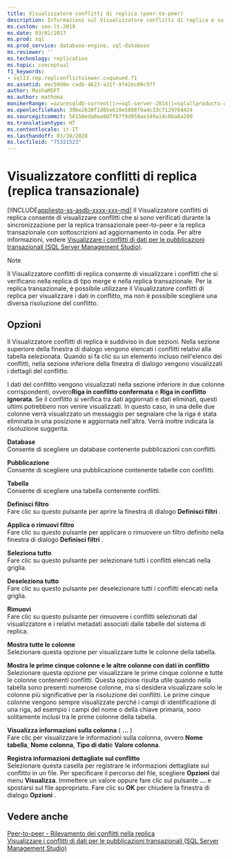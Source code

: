 ```yaml
---
title: Visualizzatore conflitti di replica (peer-to-peer)
description: Informazioni sul Visualizzatore conflitti di replica e su come usarlo per visualizzare i conflitti per la replica transazionale peer-to-peer e per la replica transazionale con sottoscrizioni ad aggiornamento in coda.
ms.custom: seo-lt-2019
ms.date: 03/01/2017
ms.prod: sql
ms.prod_service: database-engine, sql-database
ms.reviewer: ''
ms.technology: replication
ms.topic: conceptual
f1_keywords:
- sql13.rep.replconflictviewer.cvqueued.f1
ms.assetid: eec59d8e-cadb-4623-a31f-9f42ec09c97f
author: MashaMSFT
ms.author: mathoma
monikerRange: =azuresqldb-current||>=sql-server-2014||=sqlallproducts-allversions
ms.openlocfilehash: 39be2638f1d85e610e5898f9a4c33c7129764424
ms.sourcegitcommit: 58158eda0aa0d7f87f9d958ae349a14c0ba8a209
ms.translationtype: HT
ms.contentlocale: it-IT
ms.lasthandoff: 03/30/2020
ms.locfileid: "75321523"
---
```

# <a name="replication-conflict-viewer-transactional-replication"></a>Visualizzatore conflitti di replica (replica transazionale)
[!INCLUDE[appliesto-ss-asdb-xxxx-xxx-md](../../includes/appliesto-ss-asdb-xxxx-xxx-md.md)]
  Il Visualizzatore conflitti di replica consente di visualizzare conflitti che si sono verificati durante la sincronizzazione per la replica transazionale peer-to-peer e la replica transazionale con sottoscrizioni ad aggiornamento in coda. Per altre informazioni, vedere [Visualizzare i conflitti di dati per le pubblicazioni transazionali &#40;SQL Server Management Studio&#41;](../../relational-databases/replication/view-data-conflicts-for-transactional-publications-sql-server-management-studio.md).  
  
> [!NOTE]  
>  Il Visualizzatore conflitti di replica consente di visualizzare i conflitti che si verificano nella replica di tipo merge e nella replica transazionale. Per la replica transazionale, è possibile utilizzare il Visualizzatore conflitti di replica per visualizzare i dati in conflitto, ma non è possibile scegliere una diversa risoluzione del conflitto.  
  
## <a name="options"></a>Opzioni  
 Il Visualizzatore conflitti di replica è suddiviso in due sezioni. Nella sezione superiore della finestra di dialogo vengono elencati i conflitti relativi alla tabella selezionata. Quando si fa clic su un elemento incluso nell'elenco dei conflitti, nella sezione inferiore della finestra di dialogo vengono visualizzati i dettagli del conflitto.  
  
 I dati del conflitto vengono visualizzati nella sezione inferiore in due colonne corrispondenti, ovvero**Riga in conflitto confermata** e **Riga in conflitto ignorata**. Se il conflitto si verifica tra dati aggiornati e dati eliminati, questi ultimi potrebbero non venire visualizzati. In questo caso, in una delle due colonne verrà visualizzato un messaggio per segnalare che la riga è stata eliminata in una posizione e aggiornata nell'altra. Verrà inoltre indicata la risoluzione suggerita.  
  
 **Database**  
 Consente di scegliere un database contenente pubblicazioni con conflitti.  
  
 **Pubblicazione**  
 Consente di scegliere una pubblicazione contenente tabelle con conflitti.  
  
 **Tabella**  
 Consente di scegliere una tabella contenente conflitti.  
  
 **Definisci filtro**  
 Fare clic su questo pulsante per aprire la finestra di dialogo **Definisci filtri** .  
  
 **Applica o rimuovi filtro**  
 Fare clic su questo pulsante per applicare o rimuovere un filtro definito nella finestra di dialogo **Definisci filtri** .  
  
 **Seleziona tutto**  
 Fare clic su questo pulsante per selezionare tutti i conflitti elencati nella griglia.  
  
 **Deseleziona tutto**  
 Fare clic su questo pulsante per deselezionare tutti i conflitti elencati nella griglia.  
  
 **Rimuovi**  
 Fare clic su questo pulsante per rimuovere i conflitti selezionati dal visualizzatore e i relativi metadati associati dalle tabelle del sistema di replica.  
  
 **Mostra tutte le colonne**  
 Selezionare questa opzione per visualizzare tutte le colonne della tabella.  
  
 **Mostra le prime cinque colonne e le altre colonne con dati in conflitto**  
 Selezionare questa opzione per visualizzare le prime cinque colonne e tutte le colonne contenenti conflitti. Questa opzione risulta utile quando nella tabella sono presenti numerose colonne, ma si desidera visualizzare solo le colonne più significative per la risoluzione dei conflitti. Le prime cinque colonne vengono sempre visualizzate perché i campi di identificazione di una riga, ad esempio i campi del nome o della chiave primaria, sono solitamente inclusi tra le prime colonne della tabella.  
  
 **Visualizza informazioni sulla colonna** ( **…** )  
 Fare clic per visualizzare le informazioni sulla colonna, ovvero **Nome tabella**, **Nome colonna**, **Tipo di dati**e **Valore colonna**.  
  
 **Registra informazioni dettagliate sul conflitto**  
 Selezionare questa casella per registrare le informazioni dettagliate sul conflitto in un file. Per specificare il percorso del file, scegliere **Opzioni** dal menu **Visualizza**. Immettere un valore oppure fare clic sul pulsante **...** e spostarsi sul file appropriato. Fare clic su **OK** per chiudere la finestra di dialogo **Opzioni** .  
  
## <a name="see-also"></a>Vedere anche  
 [Peer-to-peer - Rilevamento dei conflitti nella replica](../../relational-databases/replication/transactional/peer-to-peer-conflict-detection-in-peer-to-peer-replication.md)   
 [Visualizzare i conflitti di dati per le pubblicazioni transazionali &#40;SQL Server Management Studio&#41;](../../relational-databases/replication/view-data-conflicts-for-transactional-publications-sql-server-management-studio.md)  
  
  
